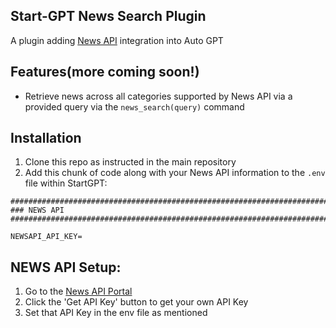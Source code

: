 ## Start-GPT News Search Plugin

A plugin adding [News API](https://newsapi.org/docs) integration into Auto GPT

## Features(more coming soon!)

- Retrieve news across all categories supported by News API via a provided query via the `news_search(query)` command

## Installation

1. Clone this repo as instructed in the main repository
2. Add this chunk of code along with your News API information to the `.env` file within StartGPT:

```
################################################################################
### NEWS API
################################################################################

NEWSAPI_API_KEY=
```

## NEWS API Setup:

1. Go to the [News API Portal](https://newsapi.org/)
2. Click the 'Get API Key' button to get your own API Key
3. Set that API Key in the env file as mentioned
